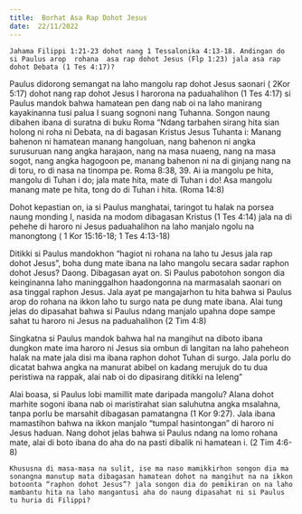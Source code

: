```yaml
---
title:  Borhat Asa Rap Dohot Jesus
date:  22/11/2022
---
```


`Jahama Filippi 1:21-23 dohot nang 1 Tessalonika 4:13-18. Andingan do si Paulus arop  rohana  asa rap dohot Jesus (Flp 1:23) jala asa rap dohot Debata (1 Tes 4:17)?`

Paulus  didorong  semangat  na laho mangolu rap dohot  Jesus  saonari (  2Kor 5:17) dohot  nang  rap dohot Jesus I harorona na paduahalihon (1 Tes 4:17) si Paulus  mandok bahwa  hamatean pen dang  nab oi  na laho  manirang  kayakinanna tusi palua I suang  sognoni  nang Tuhanna. Songon naung dibahen  ibana di suratna di buku Roma “Ndang tarbahen sirang hita sian holong ni roha ni Debata, na di bagasan Kristus Jesus Tuhanta i: Manang bahenon ni hamatean manang hangoluan, nang bahenon ni angka surusuruan nang angka harajaon, nang na masa nuaeng, nang na masa sogot, nang angka hagogoon pe, manang bahenon ni na di ginjang nang na di toru, ro di nasa na tinompa pe. Roma 8:38, 39. Ai ia mangolu pe hita, mangolu di Tuhan i do; jala mate hita, mate di Tuhan i do! Asa mangolu manang mate pe hita, tong do di Tuhan i hita. (Roma 14:8)

Dohot kepastian on, ia si Paulus  manghatai, taringot tu halak na porsea naung monding I, nasida na modom dibagasan Kristus (1 Tes 4:14) jala na di pehehe di haroro ni Jesus paduahalihon na laho manjalo ngolu na manongtong ( 1 Kor 15:16-18; 1 Tes 4:13-18)

Ditikki si Paulus  mandokhon “hagiot ni rohana na laho tu Jesus jala rap dohot  Jesus”, boha dung  mate ibana na laho mangolu secara sadar raphon dohot Jesus? Daong. Dibagasan ayat on. Si Paulus  pabotohon songon dia keinginanna laho maninggalhon haadongonna na marmasalah saonari on asa tinggal raphon Jesus. Jala ayat pe mangajarhon tu hita bahwa si Paulus arop do rohana na ikkon laho tu surgo nata pe dung mate ibana. Alai tung  jelas do dipasahat bahwa si Paulus ndang  manjalo upahna dope sampe sahat tu haroro ni Jesus  na paduahalihon (2 Tim 4:8)

Singkatna si Paulus mandok bahwa hal na mangihut na diboto ibana dungkon mate ima haroro ni Jesus sia ombun di langitan na laho  paheheon halak na mate jala disi ma ibana raphon dohot Tuhan di surgo. Jala porlu do dicatat bahwa angka na manurat abibel on kadang  merujuk do tu dua peristiwa na rappak, alai nab oi do dipasirang  ditikki na leleng”

Alai boasa, si Paulus lobi mamillit mate daripada mangolu? Alana dohot marhite sogoni  ibana nab oi maristirahat sian saluhutna angka msalahna, tanpa porlu be marsahit dibagasan  pamatangna (1 Kor 9:27). Jala ibana mamastihon  bahwa na ikkon manjalo “tumpal hasintongan” di haroro ni Jesus haduan. Nang dohot jelas bahwa si Paulus  ndang  na lomo rohana mate, alai di boto ibana do aha do na pasti dibalik ni hamatean i. (2 Tim 4:6-8)

`Khususna di masa-masa na sulit, ise ma naso mamikkirhon songon dia ma sonangna manutup mata dibagasan hamatean dohot na mangihut na na ikkon botoonta “raphon dohot Jesus”? jala songon dia do pemikiran on na laho mambantu hita na laho mangantusi aha do naung dipasahat ni si Paulus tu huria di Filippi?`